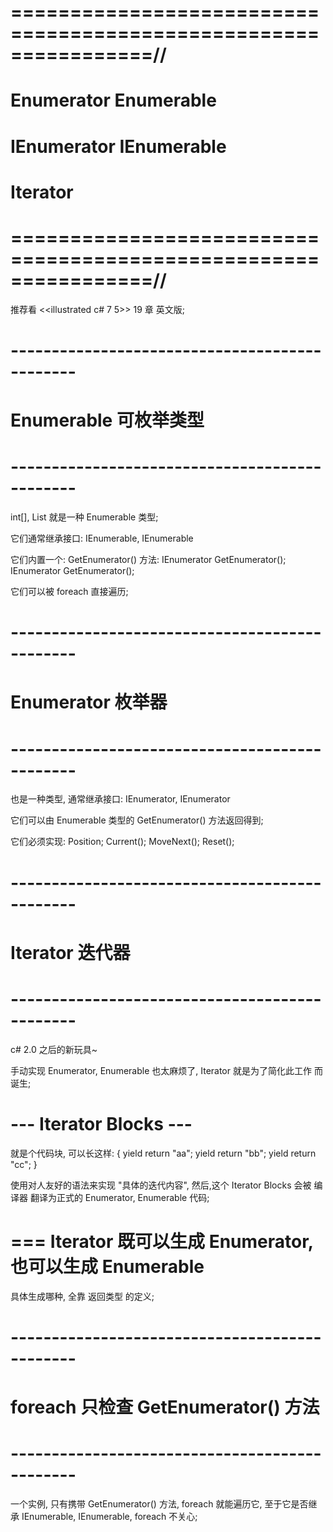 # ================================================================//
#       Enumerator  Enumerable
#       IEnumerator IEnumerable
#       Iterator              
# ================================================================//
推荐看 <<illustrated c# 7 5>> 19 章 英文版;


# ---------------------------------------------- #
#             Enumerable  可枚举类型
# ---------------------------------------------- #
int[], List<string> 就是一种 Enumerable 类型;

它们通常继承接口: IEnumerable, IEnumerable<T>

它们内置一个: GetEnumerator() 方法:
    IEnumerator GetEnumerator();
    IEnumerator<T> GetEnumerator();

它们可以被 foreach 直接遍历;


# ---------------------------------------------- #
#             Enumerator  枚举器
# ---------------------------------------------- #
也是一种类型, 通常继承接口: IEnumerator, IEnumerator<T>

它们可以由 Enumerable 类型的 GetEnumerator() 方法返回得到;

它们必须实现:
    Position;
    Current();
    MoveNext();
    Reset();


# ---------------------------------------------- #
#             Iterator  迭代器
# ---------------------------------------------- #
c# 2.0 之后的新玩具~

手动实现 Enumerator, Enumerable 也太麻烦了, 
Iterator 就是为了简化此工作 而诞生;

# --- Iterator Blocks ---
就是个代码块, 可以长这样:
    {
        yield return "aa";
        yield return "bb";
        yield return "cc";
    }

使用对人友好的语法来实现 "具体的迭代内容", 然后,这个 Iterator Blocks
会被 编译器 翻译为正式的 Enumerator, Enumerable 代码;

# === Iterator 既可以生成 Enumerator,  也可以生成 Enumerable
具体生成哪种, 全靠 返回类型 的定义;



# ---------------------------------------------- #
#      foreach 只检查 GetEnumerator() 方法
# ---------------------------------------------- #
一个实例, 只有携带 GetEnumerator() 方法, foreach 就能遍历它,
至于它是否继承 IEnumerable, IEnumerable<T>, foreach 不关心;






